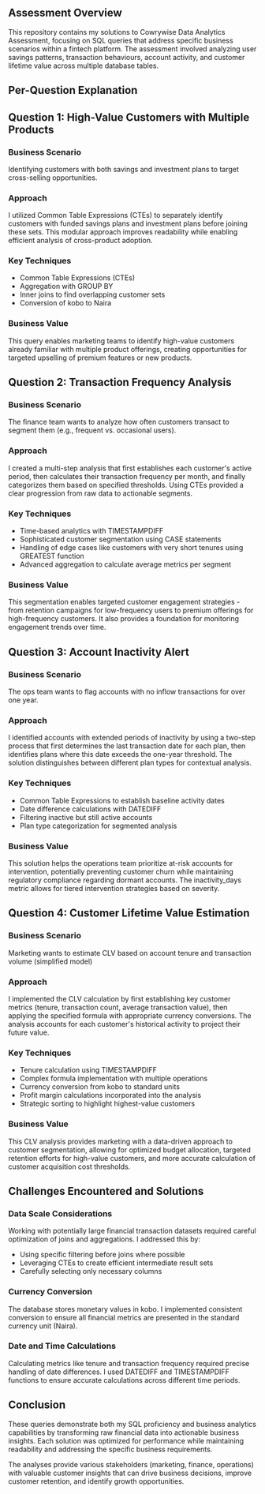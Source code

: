 ## Assessment Overview
This repository contains my solutions to Cowrywise Data Analytics Assessment, focusing on SQL queries that address specific business scenarios within a fintech platform.
The assessment involved analyzing user savings patterns, transaction behaviours, account activity, and customer lifetime value across multiple database tables.

## Per-Question Explanation

## Question 1: High-Value Customers with Multiple Products

### Business Scenario
Identifying customers with both savings and investment plans to target cross-selling opportunities.

### Approach
I utilized Common Table Expressions (CTEs) to separately identify customers with funded savings plans and investment plans before joining these sets. This modular approach improves readability while enabling efficient analysis of cross-product adoption.

### Key Techniques
- Common Table Expressions (CTEs)
- Aggregation with GROUP BY
- Inner joins to find overlapping customer sets
- Conversion of kobo to Naira

### Business Value
This query enables marketing teams to identify high-value customers already familiar with multiple product offerings, creating opportunities for targeted upselling of premium features or new products.

## Question 2: Transaction Frequency Analysis

### Business Scenario
The finance team wants to analyze how often customers transact to segment them (e.g., frequent vs. occasional users).

### Approach
I created a multi-step analysis that first establishes each customer's active period, then calculates their transaction frequency per month, and finally categorizes them based on specified thresholds. Using CTEs provided a clear progression from raw data to actionable segments.

### Key Techniques
- Time-based analytics with TIMESTAMPDIFF
- Sophisticated customer segmentation using CASE statements
- Handling of edge cases like customers with very short tenures using GREATEST function
- Advanced aggregation to calculate average metrics per segment

### Business Value
This segmentation enables targeted customer engagement strategies - from retention campaigns for low-frequency users to premium offerings for high-frequency customers. It also provides a foundation for monitoring engagement trends over time.

## Question 3: Account Inactivity Alert

### Business Scenario
The ops team wants to flag accounts with no inflow transactions for over one year.

### Approach
I identified accounts with extended periods of inactivity by using a two-step process that first determines the last transaction date for each plan, then identifies plans where this date exceeds the one-year threshold. The solution distinguishes between different plan types for contextual analysis.

### Key Techniques
- Common Table Expressions to establish baseline activity dates
- Date difference calculations with DATEDIFF
- Filtering inactive but still active accounts
- Plan type categorization for segmented analysis

### Business Value
This solution helps the operations team prioritize at-risk accounts for intervention, potentially preventing customer churn while maintaining regulatory compliance regarding dormant accounts. The inactivity_days metric allows for tiered intervention strategies based on severity.

## Question 4: Customer Lifetime Value Estimation

### Business Scenario
Marketing wants to estimate CLV based on account tenure and transaction volume (simplified model)

### Approach
I implemented the CLV calculation by first establishing key customer metrics (tenure, transaction count, average transaction value), then applying the specified formula with appropriate currency conversions. The analysis accounts for each customer's historical activity to project their future value.

### Key Techniques
- Tenure calculation using TIMESTAMPDIFF
- Complex formula implementation with multiple operations
- Currency conversion from kobo to standard units
- Profit margin calculations incorporated into the analysis
- Strategic sorting to highlight highest-value customers

### Business Value
This CLV analysis provides marketing with a data-driven approach to customer segmentation, allowing for optimized budget allocation, targeted retention efforts for high-value customers, and more accurate calculation of customer acquisition cost thresholds.

## Challenges Encountered and Solutions

### Data Scale Considerations
Working with potentially large financial transaction datasets required careful optimization of joins and aggregations. I addressed this by:
- Using specific filtering before joins where possible
- Leveraging CTEs to create efficient intermediate result sets
- Carefully selecting only necessary columns

### Currency Conversion
The database stores monetary values in kobo. I implemented consistent conversion to ensure all financial metrics are presented in the standard currency unit (Naira).

### Date and Time Calculations
Calculating metrics like tenure and transaction frequency required precise handling of date differences. I used DATEDIFF and TIMESTAMPDIFF functions to ensure accurate calculations across different time periods.


## Conclusion

These queries demonstrate both my SQL proficiency and business analytics capabilities by transforming raw financial data into actionable business insights. Each solution was optimized for performance while maintaining readability and addressing the specific business requirements.

The analyses provide various stakeholders (marketing, finance, operations) with valuable customer insights that can drive business decisions, improve customer retention, and identify growth opportunities.
